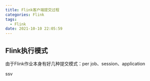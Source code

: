 ```yaml
---
title: Flink客户端提交过程
categories: Flink
tags:
  - Flink
date: 2021-10-10 22:05:59
---
```

## Flink执行模式

由于Flink作业本身有好几种提交模式：per job、session、application 





ssv